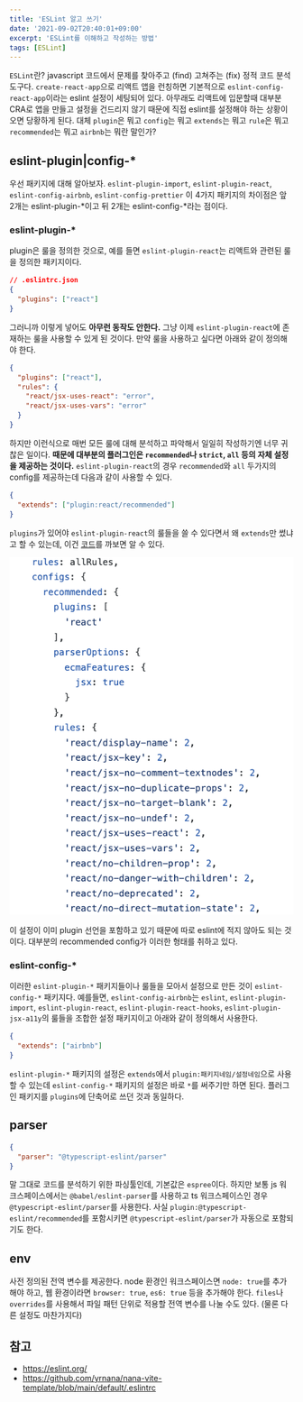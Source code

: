 ```yaml
---
title: 'ESLint 알고 쓰기'
date: '2021-09-02T20:40:01+09:00'
excerpt: 'ESLint를 이해하고 작성하는 방법'
tags: [ESLint]
---
```


`ESLint`란? javascript 코드에서 문제를 찾아주고 (find) 고쳐주는 (fix) 정적 코드 분석 도구다. `create-react-app`으로 리액트 앱을 런칭하면 기본적으로 `eslint-config-react-app`이라는 eslint 설정이 세팅되어 있다. 아무래도 리액트에 입문할때 대부분 CRA로 앱을 만들고 설정을 건드리지 않기 때문에 직접 eslint를 설정해야 하는 상황이 오면 당황하게 된다. 대체 `plugin`은 뭐고 `config`는 뭐고 `extends`는 뭐고 `rule`은 뭐고 `recommended`는 뭐고 `airbnb`는 뭐란 말인가?

## eslint-plugin|config-\*

우선 패키지에 대해 알아보자. `eslint-plugin-import`, `eslint-plugin-react`, `eslint-config-airbnb`, `eslint-config-prettier` 이 4가지 패키지의 차이점은 앞 2개는 eslint-plugin-\*이고 뒤 2개는 eslint-config-\*라는 점이다.

### eslint-plugin-\*

plugin은 룰을 정의한 것으로, 예를 들면 `eslint-plugin-react`는 리액트와 관련된 룰을 정의한 패키지이다.

```json
// .eslintrc.json
{
  "plugins": ["react"]
}
```

그러니까 이렇게 넣어도 **아무런 동작도 안한다.** 그냥 이제 `eslint-plugin-react`에 존재하는 룰을 사용할 수 있게 된 것이다. 만약 룰을 사용하고 싶다면 아래와 같이 정의해야 한다.

```json
{
  "plugins": ["react"],
  "rules": {
    "react/jsx-uses-react": "error",
    "react/jsx-uses-vars": "error"
  }
}
```

하지만 이런식으로 매번 모든 룰에 대해 분석하고 파악해서 일일히 작성하기엔 너무 귀찮은 일이다. **때문에 대부분의 플러그인은 `recommended`나 `strict`, `all` 등의 자체 설정을 제공하는 것이다.**
`eslint-plugin-react`의 경우 `recommended`와 `all` 두가지의 config를 제공하는데 다음과 같이 사용할 수 있다.

```json
{
  "extends": ["plugin:react/recommended"]
}
```

`plugins`가 있어야 `eslint-plugin-react`의 룰들을 쓸 수 있다면서 왜 `extends`만 썼냐고 할 수 있는데, 이건 [코드](https://github.com/yannickcr/eslint-plugin-react/blob/master/index.js)를 까보면 알 수 있다.

![](../../assets/image-20.png)

이 설정이 이미 plugin 선언을 포함하고 있기 때문에 따로 eslint에 적지 않아도 되는 것이다. 대부분의 recommended config가 이러한 형태를 취하고 있다.

### eslint-config-\*

이러한 `eslint-plugin-*` 패키지들이나 룰들을 모아서 설정으로 만든 것이 `eslint-config-*` 패키지다. 예를들면, `eslint-config-airbnb`는 `eslint`, `eslint-plugin-import`, `eslint-plugin-react`, `eslint-plugin-react-hooks`, `eslint-plugin-jsx-a11y`의 룰들을 조합한 설정 패키지이고 아래와 같이 정의해서 사용한다.

```json
{
  "extends": ["airbnb"]
}
```

`eslint-plugin-*` 패키지의 설정은 `extends`에서 `plugin:패키지네임/설정네임`으로 사용할 수 있는데 `eslint-config-*` 패키지의 설정은 바로 `*`를 써주기만 하면 된다. 플러그인 패키지를 `plugins`에 단축어로 쓰던 것과 동일하다.

## parser

```json
{
  "parser": "@typescript-eslint/parser"
}
```

말 그대로 코드를 분석하기 위한 파싱툴인데, 기본값은 `espree`이다. 하지만 보통 js 워크스페이스에서는 `@babel/eslint-parser`를 사용하고 ts 워크스페이스인 경우 `@typescript-eslint/parser`를 사용한다. 사실 `plugin:@typescript-eslint/recommended`를 포함시키면 `@typescript-eslint/parser`가 자동으로 포함되기도 한다.

## env

사전 정의된 전역 변수를 제공한다. node 환경인 워크스페이스면 `node: true`를 추가해야 하고, 웹 환경이라면 `browser: true`, `es6: true` 등을 추가해야 한다. `files`나 `overrides`를 사용해서 파일 패턴 단위로 적용할 전역 변수를 나눌 수도 있다. (물론 다른 설정도 마찬가지다)

## 참고

- https://eslint.org/
- https://github.com/yrnana/nana-vite-template/blob/main/default/.eslintrc
